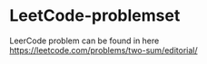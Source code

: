 # LeetCode-problemset
LeerCode problem can be found in here https://leetcode.com/problems/two-sum/editorial/
